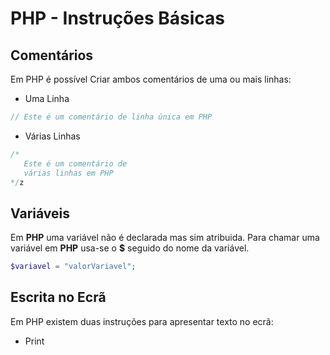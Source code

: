 # PHP - Instruções Básicas

## Comentários

Em PHP é possível Criar ambos comentários de uma ou mais linhas:

+ Uma Linha

```PHP
// Este é um comentário de linha única em PHP
```

+ Várias Linhas

```PHP
/*
   Este é um comentário de
   várias linhas em PHP
*/z
```

## Variáveis

Em **PHP** uma variável não é declarada mas sim atribuida. Para chamar uma variável em **PHP** usa-se o **$** seguido do nome da variável.

```PHP
$variavel = "valorVariavel";
```

## Escrita no Ecrã

Em PHP existem duas instruções para apresentar texto no ecrã:

+ Print